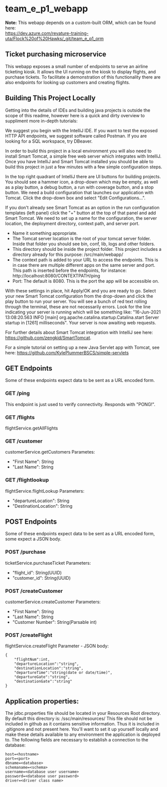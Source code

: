# team_e_p1_webapp

**Note:** This webapp depends on a custom-built ORM, which can be found here:  
https://dev.azure.com/revature-training-uta/Flock%20of%20Hawks/_git/team_e_p1_orm

## Ticket purchasing microservice

This webapp exposes a small number of endpoints to serve an airline ticketing kiosk. It allows the UI running on the kiosk
to display flights, and purchase tickets. To facilitate a demonstration of this functionality there are also endpoints for
looking up customers and creating flights.


## Building This Project Locally
 Getting into the details of IDEs and building java projects is outside the scope of this readme, however here is a quick 
and dirty overview to suppliment more in-depth tutorials:

 We suggest you begin with the IntelliJ IDE. If you want to test the exposed HTTP API endpoints, we suggest software called Postman. If you are looking for 
 a SQL workspace, try DBeaver.
 
 In order to build this project in a local environment you will also need to install Smart Tomcat, a simple free web server which integrates with IntelliJ. Once you have IntelliJ and Smart Tomcat installed you should be able to build this project in just a few minutes with a few simple configuration steps.
 
 In the top right quadrant of IntelliJ there are UI buttons for building projects. You should see a hammer icon, a drop-down which may be empty, as well as a play button, a debug button, a run with coverage button, and a stop button. We need a build configuration that launches our application with Tomcat. Click the drop-down box and select "Edit Configurations...".
 
 If you don't already see Smart Tomcat as an option in the run configuration templates (left panel) click the "+" button at the top of that panel and add Smart Tomcat. We need to set up a name for the configuration, the server location, the deployment directory, context path, and server port.
 
 - Name it something appropriate.
 - The Tomcat server location is the root of your tomcat server folder. Inside that folder you should see bin, conf, lib, logs and other folders.
 - This directory should be inside the project folder. This project includes a directory already for this purpose: /src/main/webapp/
 - The context path is added to your URL to access the endpoints. This is in case there are multiple different apps on the same server and port. This path is inserted before the endpoints, for instance: http://localhost:8080/CONTEXTPATH/ping
 - Port: The default is 8080. This is the port the app will be accessible on.

With these settings in place, hit Apply/OK and you are ready to go. Select your new Smart Tomcat configuration from the drop-down and click the play button to run your server.
You will see a bunch of red text rolling through the terminal, these are not necessarily errors. Look for the line indicating your server is running which will be something like: "16-Jun-2021 13:08:20.563 INFO [main] org.apache.catalina.startup.Catalina.start Server startup in [1261] milliseconds". Your server is now awaiting web requests.

 
 For further details about Smart Tomcat integration with IntelliJ see here: https://github.com/zengkid/SmartTomcat. 
 
 For a simple tutorial on setting up a new Java Servlet app with Tomcat, see here: https://github.com/KylePlummerBSCS/simple-servlets

## GET Endpoints
 Some of these endpoints expect data to be sent as a URL encoded form.
 
 
### GET /ping
 This endpoint is just used to verify connectivity. Responds with "PONG!".
 
### GET /flights
 flightService.getAllFlights
 

### GET /customer
customerService.getCustomers
 Parametes:
 - "First Name": String
 - "Last Name": String

### GET /flightlookup
flightService.flightLookup
 Parameters:
 - "departureLocation": String
 - "DestinationLocation": String


## POST Endpoints
Some of these endpoints expect data to be sent as a URL encoded form, some expect a JSON body.

### POST /purchase
ticketService.purchaseTicket
 Parameters:
 - "flight_id": String(UUID)
 - "customer_id": String(UUID)

### POST /createCustomer
customerService.createCustomer
 Parameters:
 - "First Name": String
 - "Last Name": String
 - "Customer Number": String(Parsable int)

### POST /createFlight
flightService.createFlight
 Parameter - JSON body:
```
{
    "flightNum":int,
    "departureLocation":"string",
    "destinationLocation":"string",
    "departureTime":"string(date or date/time)",
    "departureGate":"string",
    "destinationGate":"string"
}
```


## Application properties:
The jdbc.properties file should be located in your Resources Root directory. By default this directory is: /ssc/main/resources/ This file should not be included in github as it contains sensitive information. Thus it is included in .gitignore and not present here. You'll want to set it up yourself locally and make these details available to any environment the application is deployed to.
 The following fields are necessary to establish a connection to the database:

```
host=<hostname>
port=<port>
dbname=<database>
schemaname=<schema>
username=<database user username>
password=<database user password>
driver=<driver class name>
```
